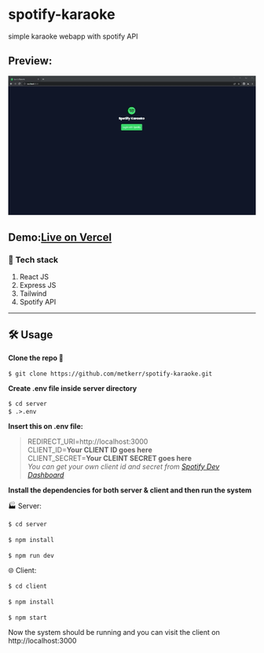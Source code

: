# **spotify-karaoke**
 simple karaoke webapp with spotify API

 ## Preview:
 ![Spotify Karaoke web preview](/media/spotify-karaoke-preview.gif)
 
 ## Demo:[Live on Vercel](https://spotify-karaoke-web-player.vercel.app/)


### 🚧 **Tech stack**
1. React JS
2. Express JS
3. Tailwind
4. Spotify API
   
 ---

## **🛠 Usage**
**Clone the repo 👥**

```$ git clone https://github.com/metkerr/spotify-karaoke.git```

**Create .env file inside server directory**

```
$ cd server
$ .>.env 
```

**Insert this on .env file:**

>REDIRECT_URI=http://localhost:3000 \
CLIENT_ID=**Your CLIENT ID goes here** \
CLIENT_SECRET=**Your CLEINT SECRET goes here** \
*You can get your own client id and secret from [Spotify Dev Dashboard](https://developer.spotify.com/dashboard)*

**Install the dependencies for both server & client and then run the system**

🏭 Server:

```
$ cd server

$ npm install

$ npm run dev 
```

🌐 Client:

```
$ cd client

$ npm install

$ npm start
```

Now the system should be running and you can visit the client on http://localhost:3000





